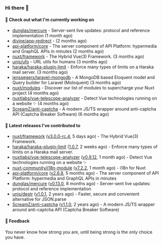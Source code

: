 ### Hi there 👋

#### 👷 Check out what I'm currently working on

- [dunglas/mercure](https://github.com/dunglas/mercure) - Server-sent live updates: protocol and reference implementation (1 month ago)
- [divine/app-redirect](https://github.com/divine/app-redirect) -  (2 months ago)
- [api-platform/core](https://github.com/api-platform/core) - The server component of API Platform: hypermedia and GraphQL APIs in minutes (2 months ago)
- [nuxt/framework](https://github.com/nuxt/framework) - The Hybrid Vue(3) Framework. (3 months ago)
- [unjs/ufo](https://github.com/unjs/ufo) - URL utils for humans (3 months ago)
- [haraka/haraka-plugin-limit](https://github.com/haraka/haraka-plugin-limit) - Enforce many types of limits on a Haraka mail server. (3 months ago)
- [jenssegers/laravel-mongodb](https://github.com/jenssegers/laravel-mongodb) - A MongoDB based Eloquent model and Query builder for Laravel (Moloquent) (3 months ago)
- [nuxt/modules](https://github.com/nuxt/modules) - Discover our list of modules to supercharge your Nuxt project (4 months ago)
- [nuxtlabs/vue-telescope-analyzer](https://github.com/nuxtlabs/vue-telescope-analyzer) - Detect Vue technologies running on a website ✨ (4 months ago)
- [ScreamZ/anti-captcha](https://github.com/ScreamZ/anti-captcha) - A modern JS/TS wrapper around anti-captcha API (Captcha Breaker Software) (6 months ago)

#### 🔭 Latest releases I've contributed to

- [nuxt/framework](https://github.com/nuxt/framework) ([v3.0.0-rc.4](https://github.com/nuxt/framework/releases/tag/v3.0.0-rc.4), 5 days ago) - The Hybrid Vue(3) Framework.
- [haraka/haraka-plugin-limit](https://github.com/haraka/haraka-plugin-limit) ([1.0.7](https://github.com/haraka/haraka-plugin-limit/releases/tag/1.0.7), 2 weeks ago) - Enforce many types of limits on a Haraka mail server.
- [nuxtlabs/vue-telescope-analyzer](https://github.com/nuxtlabs/vue-telescope-analyzer) ([v0.9.12](https://github.com/nuxtlabs/vue-telescope-analyzer/releases/tag/v0.9.12), 1 month ago) - Detect Vue technologies running on a website ✨
- [nuxt-community/i18n-module](https://github.com/nuxt-community/i18n-module) ([v7.2.2](https://github.com/nuxt-community/i18n-module/releases/tag/v7.2.2), 1 month ago) - i18n for Nuxt
- [api-platform/core](https://github.com/api-platform/core) ([v2.6.8](https://github.com/api-platform/core/releases/tag/v2.6.8), 5 months ago) - The server component of API Platform: hypermedia and GraphQL APIs in minutes
- [dunglas/mercure](https://github.com/dunglas/mercure) ([v0.13.0](https://github.com/dunglas/mercure/releases/tag/v0.13.0), 8 months ago) - Server-sent live updates: protocol and reference implementation
- [unjs/destr](https://github.com/unjs/destr) ([v1.0.1](https://github.com/unjs/destr/releases/tag/v1.0.1), 2 years ago) - Faster, secure and convenient alternative for JSON.parse
- [ScreamZ/anti-captcha](https://github.com/ScreamZ/anti-captcha) ([v1.1.0](https://github.com/ScreamZ/anti-captcha/releases/tag/v1.1.0), 2 years ago) - A modern JS/TS wrapper around anti-captcha API (Captcha Breaker Software)

#### 💬 Feedback
You never know how strong you are, until being strong is the only choice you have.